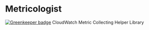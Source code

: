 # Metricologist

[![Greenkeeper badge](https://badges.greenkeeper.io/bdgamble/metricologist.svg)](https://greenkeeper.io/)
CloudWatch Metric Collecting Helper Library
